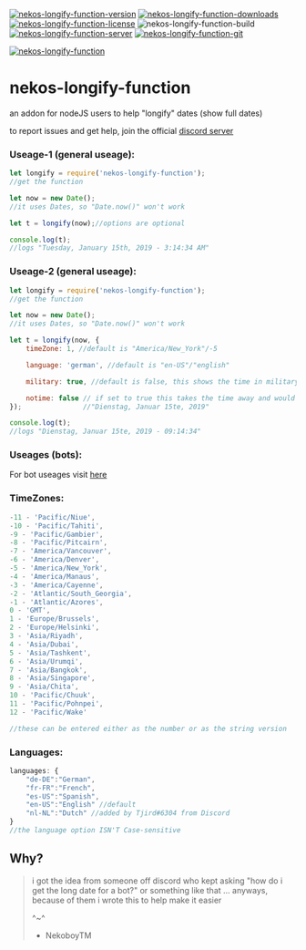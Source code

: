 [![nekos-longify-function-version](https://img.shields.io/npm/v/nekos-longify-function.png)](https://www.npmjs.com/package/nekos-longify-function)
[![nekos-longify-function-downloads](https://img.shields.io/npm/dt/nekos-longify-function.png?maxAge=3600)](https://www.npmjs.com/package/nekos-longify-function)
[![nekos-longify-function-license](https://img.shields.io/badge/license-ISC-blue.png)](https://www.npmjs.com/package/nekos-longify-function)
![nekos-longify-function-build](https://img.shields.io/badge/build-passing---.png)
[![nekos-longify-function-server](https://img.shields.io/discord/531026628478894090.png?colorB=blue&label=nekos-packets&logo=discord)](https://discord.gg/UFkTFbe)
[![nekos-longify-function-git](https://img.shields.io/badge/github-_nekos--longify--function-neongreen.png?logo=github)](https://github.com/NekoboyTM/nekos-longify-function)

[![nekos-longify-function](https://nodei.co/npm/nekos-longify-function.png)](https://www.npmjs.com/package/nekos-longify-function)



# nekos-longify-function

an addon for nodeJS users to help "longify" dates (show full dates)

to report issues and get help, join the official [discord server](https://discord.gg/UFkTFbe)

### Useage-1 (general useage):
```javascript
let longify = require('nekos-longify-function');
//get the function

let now = new Date();
//it uses Dates, so "Date.now()" won't work

let t = longify(now);//options are optional

console.log(t);
//logs "Tuesday, January 15th, 2019 - 3:14:34 AM"
```
### Useage-2 (general useage):
```javascript
let longify = require('nekos-longify-function');
//get the function

let now = new Date();
//it uses Dates, so "Date.now()" won't work

let t = longify(now, {
    timeZone: 1, //default is "America/New_York"/-5

    language: 'german', //default is "en-US"/"english"

    military: true, //default is false, this shows the time in military (24h) format

    notime: false // if set to true this takes the time away and would make the below
});               //"Dienstag, Januar 15te, 2019"

console.log(t);
//logs "Dienstag, Januar 15te, 2019 - 09:14:34"
```
### Useages (bots):
For bot useages visit [here](https://github.com/NekoboyTM/nekos-longify-function/tree/master/examples)

### TimeZones:
```javascript
-11 - 'Pacific/Niue',
-10 - 'Pacific/Tahiti',
-9 - 'Pacific/Gambier',
-8 - 'Pacific/Pitcairn',
-7 - 'America/Vancouver',
-6 - 'America/Denver',
-5 - 'America/New_York',
-4 - 'America/Manaus',
-3 - 'America/Cayenne',
-2 - 'Atlantic/South_Georgia',
-1 - 'Atlantic/Azores',
0 - 'GMT',
1 - 'Europe/Brussels',
2 - 'Europe/Helsinki',
3 - 'Asia/Riyadh',
4 - 'Asia/Dubai',
5 - 'Asia/Tashkent',
6 - 'Asia/Urumqi',
7 - 'Asia/Bangkok',
8 - 'Asia/Singapore',
9 - 'Asia/Chita',
10 - 'Pacific/Chuuk',
11 - 'Pacific/Pohnpei',
12 - 'Pacific/Wake'

//these can be entered either as the number or as the string version
```
### Languages:
```javascript
languages: {
    "de-DE":"German",
    "fr-FR":"French",
    "es-US":"Spanish",
    "en-US":"English" //default
	"nl-NL":"Dutch" //added by Tjird#6304 from Discord
}
//the language option ISN'T Case-sensitive
```

## Why?
>i got the idea from someone off discord who kept asking
>"how do i get the long date for a bot?"
>or something like that ... 
>anyways, because of them i wrote this to help make it easier
>
>^~^
>
>- NekoboyTM

